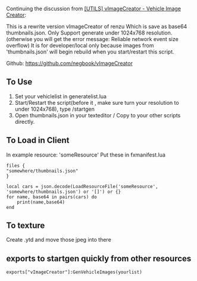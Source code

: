 Continuing the discussion from [[UTILS] vImageCreator - Vehicle Image Creator](https://forum.cfx.re/t/utils-vimagecreator-vehicle-image-creator/4775850):

This is a rewrite version vImageCreator of renzu
Which is save as base64 thumbnails.json.
Only Support generate under 1024x768 resolution.(otherwise you will get the error message: Reliable network event size overflow) 
It is for developer/local only because images from 'thumbnails.json' will begin rebuild when you start/restart this script.

Github: https://github.com/negbook/vImageCreator

## To Use
1. Set your vehiclelist in generatelist.lua
2. Start/Restart the script(before it , make sure turn your resolution to under 1024x768), type /startgen
3. Open thumbnails.json in your texteditor / Copy to your other scripts directly.

## To Load in Client

In example resource: 'someResource'
Put these in fxmanifest.lua
```
files {
"somewhere/thumbnails.json"
}
```

```
local cars = json.decode(LoadResourceFile('someResource', 'somewhere/thumbnails.json') or '[]') or {}
for name, base64 in pairs(cars) do 
    print(name,base64)
end 
```

## To texture
Create .ytd and move those jpeg into there 

## exports to startgen quickly from other resources
```
exports["vImageCreator"]:GenVehicleImages(yourlist)
```
